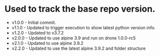 # Used to track the base repo version.
* v1.0.0 - Initial commit.
* v1.1.0 - Updated to trigger execution to show latest python version info.
* v1.2.0 - Updated to v3.7.2
* v2.0.0 - Updated to use alpine 3.9 and run on drone 1.0.0-rc5
* v2.1.0 - Updated to use alpine 3.9.2
* v2.2.0 - Updated to use the latest alpine 3.9.2 and folder structure
